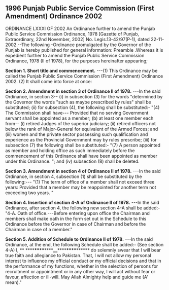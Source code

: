 ## 1996 Punjab Public Service Commission (First Amendment) Ordinance 2002
 
ORDINANCE LXXXI OF 2002
An Ordinance further to amend the Punjab Public Service Commission
Ordinance, 1978
[Gazette of Punjab, Extraordinary, 22nd November, 2002]
No. Legis.13-42/97(P-1), dated 22-11-2002.--The following -Ordinance promulgated by the Governor of the Punjab is hereby published for general information:
Preamble .Whereas it is expedient further to amend the Punjab Public Service Commission Ordinance, 1978 (II of 1978), for the purposes hereinafter appearing;

**Section 1. Short title and commencement.**
---(1) This Ordinance may be called the Punjab Public Service Commission (First Amendment) Ordinance 2002.
   (2) It shall come into force at once:

 

**Section 2. Amendment in section 3 of Ordinance II of 1978.**
---In the said Ordinance, in section 3--
   (i) in subsection (3) for the words "determined by the Governor the words "such as maybe prescribed by rules" shall be substituted;
   (ii) for subsection (4), the following shall be substituted:-
   "(4) The Commission shall have---
   Provided that no serving Government servant shall be appointed as a member;
   (b) at least one member each from--
   (i) retired Judges of the superior judiciary;
   (ii) retired officers not below the rank of Major-General for equivalent of the Armed Forces; and
   (iii) women and the private sector possessing such qualification and experience as the Provincial Government may by rules prescribe;
   (iii) for subsection (7) the following shall be substituted:-
   "(7) A person appointed as member and holding office as such immediately before the commencement of this Ordinance shall have been appointed as member under this Ordinance. "; and
   (iv) subsection (8) shall be deleted.

 

**Section 3. Amendment in section 4 of Ordinance II of 1978.**
---In the said Ordinance, in section 4, subsection (1) shall be substituted by the following:---
   "(1) The term of office of a member shall not exceed three years:
   Provided that a member may be reappointed for another term not exceeding two years. "

 

**Section 4. Insertion of section 4-A of Ordinance II of 1978.**
---In the said Ordinance, after section 4, the following new section 4-A shall be added:-
   "4-A. Oath of office.---Before entering upon office the Chairman and members shall make oath in the form set out in the Schedule to this Ordinance before the Governor in case of Chairman and before the Chairman in case of a member."

 

**Section 5. Addition of Schedule to Ordinance II of 1978.**
---In the said Ordinance, at the end, the following Schedule shall be added:-
   (See section 4-A)
   I, ** \*\*\*\***\*\*\*\***\*\*\*\***\_\_**\*\*\*\***\*\*\*\***\*\*\*\*** do solemnly swear that I will bear true faith and allegiance to Pakistan.
   That, I will not allow my personal interest to influence my official conduct or my official decisions and that in the performance of my functions, whether in the selection of persons for recruitment or appointment or in any other way, I will act without fear or favour, affection or ill-will.
   May Allah Almighty help and guide me (A' mean)."


